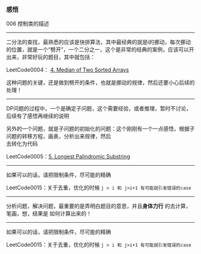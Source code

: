 ### 感悟

006 控制类的描述

---

二分法的查找，最熟悉的应该是快排算法，其中最经典的就是i的挪动，每次挪动的位置，就是一个“劈开”，一个二分之一，这个是非常的经典的案例，应该可以开出来，非常好玩的题目，其中就包括：

LeetCode0004： [4. Median of Two Sorted Arrays](https://leetcode.com/problems/median-of-two-sorted-arrays/)

这种问题的关键，还是做到劈开的条件，也就是挪动的规律，然后还要小心后续的处理！

---

DP问题的过程中，一个是确定子问题，这个需要经验，或者推理，暂时不讨论，后续有了感悟再继续的说明   

另外的一个问题，就是子问题的初始化的问题：这个刚刚有一个一点感悟，根据子问题的转移方程，画表，分析出来规律，然后   
去转化为代码

LeetCode0005：[5. Longest Palindromic Substring](https://leetcode.com/problems/longest-palindromic-substring/)


---
如果可以的话，请把限制条件，尽可能的精确

LeetCode0015：关于去重，优化的时候 ``` j > i 和 j>i+1 有可能就引发错误的case ```

---
分析问题，解决问题，最重要的是弄明白题目的意思，并且**身体力行** 的去计算，笔画，想，结果是
如何计算出来的！   

---
如果可以的话，请把限制条件，尽可能的精确

LeetCode0015：关于去重，优化的时候 ``` j > i 和 j>i+1 有可能就引发错误的case ```
